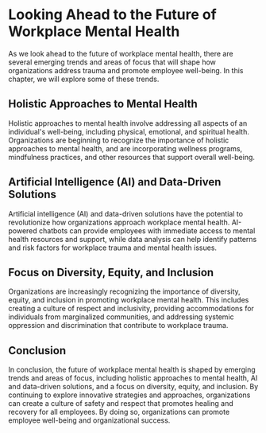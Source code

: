 # Looking Ahead to the Future of Workplace Mental Health

As we look ahead to the future of workplace mental health, there are several emerging trends and areas of focus that will shape how organizations address trauma and promote employee well-being. In this chapter, we will explore some of these trends.

Holistic Approaches to Mental Health
------------------------------------

Holistic approaches to mental health involve addressing all aspects of an individual's well-being, including physical, emotional, and spiritual health. Organizations are beginning to recognize the importance of holistic approaches to mental health, and are incorporating wellness programs, mindfulness practices, and other resources that support overall well-being.

Artificial Intelligence (AI) and Data-Driven Solutions
------------------------------------------------------

Artificial intelligence (AI) and data-driven solutions have the potential to revolutionize how organizations approach workplace mental health. AI-powered chatbots can provide employees with immediate access to mental health resources and support, while data analysis can help identify patterns and risk factors for workplace trauma and mental health issues.

Focus on Diversity, Equity, and Inclusion
-----------------------------------------

Organizations are increasingly recognizing the importance of diversity, equity, and inclusion in promoting workplace mental health. This includes creating a culture of respect and inclusivity, providing accommodations for individuals from marginalized communities, and addressing systemic oppression and discrimination that contribute to workplace trauma.

Conclusion
----------

In conclusion, the future of workplace mental health is shaped by emerging trends and areas of focus, including holistic approaches to mental health, AI and data-driven solutions, and a focus on diversity, equity, and inclusion. By continuing to explore innovative strategies and approaches, organizations can create a culture of safety and respect that promotes healing and recovery for all employees. By doing so, organizations can promote employee well-being and organizational success.
